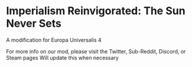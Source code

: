 # Imperialism Reinvigorated: The Sun Never Sets
A modification for Europa Universalis 4
 
 For more info on our mod, please visit the Twitter, Sub-Reddit, Discord, or Steam pages
 Will update this when necessary

